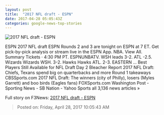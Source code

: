 ```yaml
---
layout: post
title:  "2017 NFL draft - ESPN"
date: 2017-04-28 05:05:43Z
categories: google-news-top-stories
---
```


![2017 NFL draft - ESPN](http://a3.espncdn.com/combiner/i?img=%2Fphoto%2F2017%2F0427%2Fr204769_1296x729_16%2D9.jpg)

ESPN 2017 NFL draft ESPN Rounds 2 and 3 are tonight on ESPN at 7 ET. Get pick-by-pick analysis or stream live in the ESPN App. NBA. View All. Summary Tickets · 4:30 PM PT. ESPNUNBATV. WSH leads 3-2. ATL -2.5. Wizards Wizards WSH. 3-2. Hawks Hawks ATL. 2-3. EASTERN ... Best Players Still Available for NFL Draft Day 2 Bleacher Report 2017 NFL Draft: Chiefs, Texans spend big on quarterbacks and more Round 1 takeaways CBSSports.com 2017 NFL Draft: The winners (city of Philly), losers (Myles Garrett) and boo birds (Eagles fans) FOXSports.com Washington Post - Sporting News - SB Nation - Yahoo Sports all 3,136 news articles »


Full story on F3News: [2017 NFL draft - ESPN](http://www.f3nws.com/n/GuxnTH)

> Posted on: Friday, April 28, 2017 10:05:43 AM
